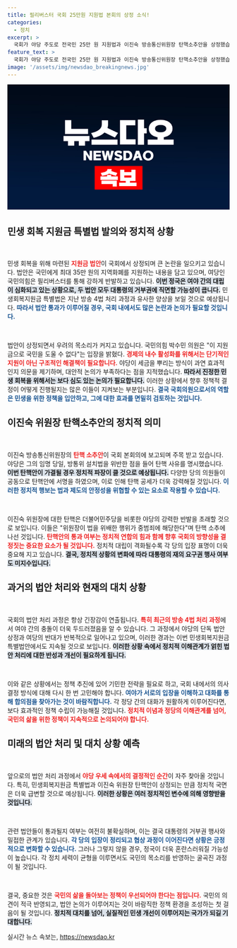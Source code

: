 ```yaml
---
title: 필리버스터 국회 25만원 지원법 본회의 상정 소식!
categories:
  - 정치
excerpt: >
  국회가 야당 주도로 전국민 25만 원 지원법과 이진숙 방송통신위원장 탄핵소추안을 상정했습니다. 여당의 필리버스터에도 불구하고, 법안 통과가 예상되며 갈등의 고조가 우려됩니다.
feature_text: >
  국회가 야당 주도로 전국민 25만 원 지원법과 이진숙 방송통신위원장 탄핵소추안을 상정했습니다. 여당의 필리버스터에도 불구하고, 법안 통과가 예상되며 갈등의 고조가 우려됩니다.
image: '/assets/img/newsdao_breakingnews.jpg'
---
```


<p><img src="/assets/img/newsdao_breakingnews.jpg" alt="flaretime 속보" /></p>

<h2 data-ke-size="size26">민생 회복 지원금 특별법 발의와 정치적 상황</h2>

<p data-ke-size="size16">&nbsp;</p>

<p>민생 회복을 위해 마련된 <b><span style="color: #ee2323;">지원금 법안</span></b>이 국회에서 상정되며 큰 논란을 일으키고 있습니다. 법안은 국민에게 최대 35만 원의 지역화폐를 지원하는 내용을 담고 있으며, 여당인 국민의힘은 필리버스터를 통해 강하게 반발하고 있습니다. <b><span style="background-color: #21538527;">이번 정국은 여야 간의 대립이 심화되고 있는 상황으로, 두 법안 모두 대통령의 거부권에 직면할 가능성이 큽니다.</span></b> 민생회복지원금 특별법은 지난 방송 4법 처리 과정과 유사한 양상을 보일 것으로 예상됩니다. <b><span style="color: #1a5490;">따라서 법안 통과가 이루어질 경우, 국회 내에서도 많은 논란과 논의가 필요할 것입니다.</span></b> </p>

<p data-ke-size="size16">&nbsp;</p>

<p>법안이 상정되면서 우려의 목소리가 커지고 있습니다. 국민의힘 박수민 의원은 "이 지원금으로 국민을 도울 수 없다"는 입장을 밝혔다. <b><span style="color: #ee2323;">경제의 내수 활성화를 위해서는 단기적인 지원이 아닌 구조적인 해결책이 필요합니다.</span></b> 야당이 세금을 뿌리는 방식이 과연 효과적인지 의문을 제기하며, 대안적 논의가 부족하다는 점을 지적했습니다. <b><span style="background-color: #21538527;">따라서 진정한 민생 회복을 위해서는 보다 심도 있는 논의가 필요합니다.</span></b> 이러한 상황에서 향후 정책적 결정이 어떻게 진행될지는 많은 이들이 지켜보는 부분입니다. <b><span style="color: #1a5490;">결국 국회의원으로서의 역할은 민생을 위한 정책을 입안하고, 그에 대한 효과를 면밀히 검토하는 것입니다.</span></b></p>

<h2 data-ke-size="size26">이진숙 위원장 탄핵소추안의 정치적 의미</h2>

<p data-ke-size="size16">&nbsp;</p>

<p>이진숙 방송통신위원장의 <b><span style="color: #ee2323;">탄핵 소추안</span></b>이 국회 본회의에 보고되며 주목 받고 있습니다. 야당은 그의 임명 당일, 방통위 설치법을 위반한 점을 들어 탄핵 사유를 명시했습니다. <b><span style="background-color: #21538527;">이번 탄핵안이 가결될 경우 정치적 파장이 클 것으로 예상됩니다.</span></b> 다양한 당의 의원들이 공동으로 탄핵안에 서명을 하였으며, 이로 인해 탄핵 공세가 더욱 강력해질 것입니다. <b><span style="color: #1a5490;">이러한 정치적 행보는 법과 제도의 안정성을 위협할 수 있는 요소로 작용할 수 있습니다.</span></b></p>

<p data-ke-size="size16">&nbsp;</p>

<p>이진숙 위원장에 대한 탄핵은 더불어민주당을 비롯한 야당의 강력한 반발을 초래할 것으로 보입니다. 이들은 "위원장이 법을 위배한 행위가 중범죄에 해당한다"며 탄핵 소추에 나선 것입니다. <b><span style="color: #ee2323;">탄핵안의 통과 여부는 정치적 연합의 힘과 함께 향후 국회의 방향성을 결정짓는 중요한 요소가 될 것입니다.</span></b> 정치적 대립이 격화될수록 각 당의 입장 표명이 더욱 중요해 지고 있습니다. <b><span style="background-color: #21538527;">결국, 정치적 상황의 변화에 따라 대통령의 재의 요구권 행사 여부도 미지수입니다.</span></b></p>

<h2 data-ke-size="size26">과거의 법안 처리와 현재의 대치 상황</h2>

<p data-ke-size="size16">&nbsp;</p>

<p>국회의 법안 처리 과정은 항상 긴장감이 연출됩니다. <b><span style="color: #ee2323;">특히 최근의 방송 4법 처리 과정</span></b>에서 여야 간의 충돌이 더욱 두드러졌음을 알 수 있습니다. 그 과정에서 야당의 단독 법안 상정과 여당의 반대가 반복적으로 일어나고 있으며, 이러한 경과는 이번 민생회복지원금 특별법안에서도 지속될 것으로 보입니다. <b><span style="background-color: #21538527;">이러한 상황 속에서 정치적 이해관계가 얽힌 법안 처리에 대한 반성과 개선이 필요하게 됩니다.</span></b> </p>

<p data-ke-size="size16">&nbsp;</p>

<p>이와 같은 상황에서는 정책 추진에 있어 기민한 전략을 필요로 하고, 국회 내에서의 의사결정 방식에 대해 다시 한 번 고민해야 합니다. <b><span style="color: #1a5490;">여야가 서로의 입장을 이해하고 대화를 통해 합의점을 찾아가는 것이 바람직합니다.</span></b> 각 정당 간의 대화가 원활하게 이루어진다면, 보다 효과적인 정책 수립이 가능해질 것입니다. <b><span style="color: #ee2323;">정치적 이념과 정당의 이해관계를 넘어, 국민의 삶을 위한 정책이 지속적으로 논의되어야 합니다.</span></b></p>

<h2 data-ke-size="size26">미래의 법안 처리 및 대치 상황 예측</h2>

<p data-ke-size="size16">&nbsp;</p>

<p>앞으로의 법안 처리 과정에서 <b><span style="color: #ee2323;">야당 우세 속에서의 결정적인 순간</span></b>이 자주 찾아올 것입니다. 특히, 민생회복지원금 특별법과 이진숙 위원장 탄핵안이 상정되는 만큼 정치적 국면은 더욱 급변할 것으로 예상됩니다. <b><span style="background-color: #21538527;">이러한 상황은 여러 정치적인 변수에 의해 영향받을 것입니다.</span></b> </p>

<p data-ke-size="size16">&nbsp;</p>

<p>관련 법안들이 통과될지 여부는 여전히 불확실하며, 이는 결국 대통령의 거부권 행사와 밀접한 관계가 있습니다. <b><span style="color: #1a5490;">각 당의 입장이 정리되고 협상 과정이 이어진다면 상황은 긍정적으로 변화할 수 있습니다.</span></b> 그러나 그렇지 않을 경우, 정국이 더욱 혼란스러워질 가능성이 높습니다. 각 정치 세력이 균형을 이루면서도 국민의 목소리를 반영하는 굴곡진 과정이 될 것입니다.</p>

<p data-ke-size="size16">&nbsp;</p>

<p>결국, 중요한 것은 <b><span style="color: #ee2323;">국민의 삶을 돌아보는 정책이 우선되어야 한다는 점입니다.</span></b> 국민의 의견이 적극 반영되고, 법안 논의가 이루어지는 것이 바람직한 정책 환경을 조성하는 첫 걸음이 될 것입니다. <b><span style="background-color: #21538527;">정치적 대치를 넘어, 실질적인 민생 개선이 이루어지는 국가가 되길 기대합니다.</span></b></p>
실시간 뉴스 속보는, <a href="https://newsdao.kr" rel="dofollow">https://newsdao.kr</a>


